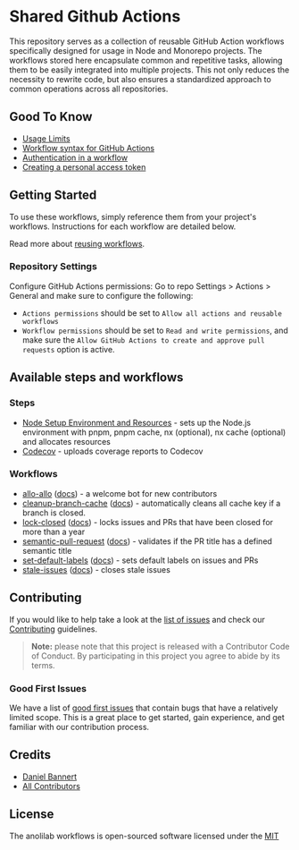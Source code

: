 # Shared Github Actions

This repository serves as a collection of reusable GitHub Action workflows specifically designed for usage in Node and Monorepo projects.
The workflows stored here encapsulate common and repetitive tasks, allowing them to be easily integrated into multiple projects.
This not only reduces the necessity to rewrite code, but also ensures a standardized approach to common operations across all repositories.

## Good To Know

- [Usage Limits](https://docs.github.com/en/actions/reference/usage-limits-billing-and-administration)
- [Workflow syntax for GitHub Actions](https://docs.github.com/en/actions/reference/workflow-syntax-for-github-actions)
- [Authentication in a workflow](https://docs.github.com/en/actions/reference/authentication-in-a-workflow)
- [Creating a personal access token](https://docs.github.com/en/github/authenticating-to-github/creating-a-personal-access-token)


## Getting Started

To use these workflows, simply reference them from your project's workflows. Instructions for each workflow are detailed below.

Read more about [reusing workflows](https://docs.github.com/en/actions/using-workflows/reusing-workflows).

### Repository Settings

Configure GitHub Actions permissions: Go to repo Settings > Actions > General and make sure to
configure the following:

- `Actions permissions` should be set to `Allow all actions and reusable workflows`
- `Workflow permissions` should be set to `Read and write permissions`, and make sure the
  `Allow GitHub Actions to create and approve pull requests` option is active.

## Available steps and workflows

### Steps

- [Node Setup Environment and Resources](./steps/node-setup-environment-and-resources.yml) - sets up the Node.js environment with pnpm, pnpm cache, nx (optional), nx cache (optional) and allocates resources
- [Codecov](./steps/codecov.yml) - uploads coverage reports to Codecov

### Workflows

- [allo-allo](./.github/workflows/allo-allo.yml) ([docs](./.github/workflows/allo-allo.md)) - a welcome bot for new contributors
- [cleanup-branch-cache](./.github/workflows/cleanup-branch-cache.yml) ([docs](./.github/workflows/cleanup-branch-cache.md)) - automatically cleans all cache key if a branch is closed.
- [lock-closed](./.github/workflows/lock-closed.yml) ([docs](./.github/workflows/lock-closed.md)) - locks issues and PRs that have been closed for more than a year
- [semantic-pull-request](./.github/workflows/semantic-pull-request.yml) ([docs](./.github/workflows/semantic-pull-request.md)) - validates if the PR title has a defined semantic title
- [set-default-labels](./.github/workflows/set-default-labels.yml) ([docs](./.github/workflows/set-default-labels.md)) - sets default labels on issues and PRs
- [stale-issues](./.github/workflows/stale-issues.yml) ([docs](./.github/workflows/stale-issues.md)) - closes stale issues

## Contributing

If you would like to help take a look at the [list of issues](https://github.com/anolilab/gh-actions/issues) and check our [Contributing](.github/CONTRIBUTING.md) guidelines.

> **Note:** please note that this project is released with a Contributor Code of Conduct. By participating in this project you agree to abide by its terms.

### Good First Issues

We have a list of [good first issues](https://github.com/visulima/visulima/labels/good%20first%20issue) that contain bugs that have a relatively limited scope. This is a great place to get started, gain experience, and get familiar with our contribution process.

## Credits

-   [Daniel Bannert](https://github.com/prisis)
-   [All Contributors](https://github.com/visulima/visulima/graphs/contributors)

## License

The anolilab workflows is open-sourced software licensed under the [MIT][license-url]

[license-url]: LICENSE.md "license"
